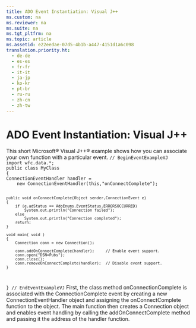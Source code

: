 ```yaml
---
title: ADO Event Instantiation: Visual J++
ms.custom: na
ms.reviewer: na
ms.suite: na
ms.tgt_pltfrm: na
ms.topic: article
ms.assetid: e22eedae-07d5-4b1b-a447-4151d1a6c098
translation.priority.ht: 
  - de-de
  - es-es
  - fr-fr
  - it-it
  - ja-jp
  - ko-kr
  - pt-br
  - ru-ru
  - zh-cn
  - zh-tw
---
```

# ADO Event Instantiation: Visual J++
<?xml version="1.0" encoding="utf-8"?>
<developerReferenceWithoutSyntaxDocument xmlns="http://ddue.schemas.microsoft.com/authoring/2003/5" xmlns:xlink="http://www.w3.org/1999/xlink" xmlns:xsi="http://www.w3.org/2001/XMLSchema-instance" xsi:schemaLocation="http://ddue.schemas.microsoft.com/authoring/2003/5 http://dduestorage.blob.core.windows.net/ddueschema/developer.xsd">
  <introduction>
    <para>This short Microsoft® Visual J++® example shows how you can associate your own function with a particular event.</para>
    <code>// BeginEventExampleVJ
import wfc.data.*;
public class MyClass
{
ConnectionEventHandler handler = 
    new ConnectionEventHandler(this,"onConnectComplete");

    public void onConnectComplete(Object sender,ConnectionEvent e)
    {
        if (e.adStatus == AdoEnums.EventStatus.ERRORSOCCURRED) 
            System.out.println("Connection failed");
        else
            System.out.println("Connection completed");
        return;
    }
    
    void main( void )
    {
        Connection conn = new Connection();
    
        conn.addOnConnectComplete(handler);     // Enable event support.
        conn.open("DSN=Pubs");
        conn.close();
        conn.removeOnConnectComplete(handler);  // Disable event support.
    }
}
// EndEventExampleVJ</code>
    <para>First, the class method <legacyItalic>onConnectionComplete</legacyItalic> is associated with the <legacyBold>ConnectionComplete</legacyBold> event by creating a new <legacyBold>ConnectionEventHandler</legacyBold> object and assigning the <legacyItalic>onConnectComplete</legacyItalic> function to the object.</para>
    <para>The <legacyItalic>main</legacyItalic> function then creates a <legacyBold>Connection</legacyBold> object and enables event handling by calling the <legacyBold>addOnConnectComplete</legacyBold> method and passing it the address of the <legacyItalic>handler</legacyItalic> function.</para>
  </introduction>
  <relatedTopics />
</developerReferenceWithoutSyntaxDocument>